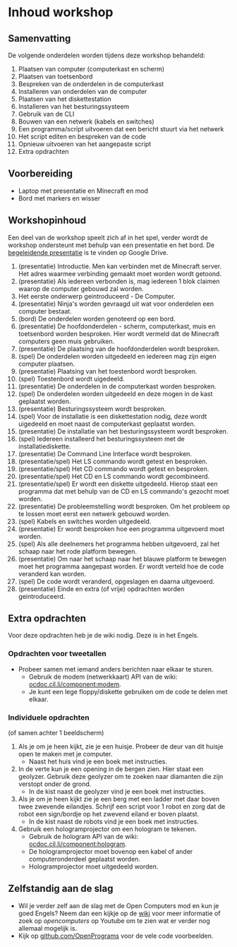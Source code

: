 # Inhoud workshop

## Samenvatting

De volgende onderdelen worden tijdens deze workshop behandeld:

1. Plaatsen van computer (computerkast en scherm)
2. Plaatsen van toetsenbord
3. Bespreken van de onderdelen in de computerkast
4. Installeren van onderdelen van de computer
5. Plaatsen van het diskettestation
6. Installeren van het besturingssysteem
7. Gebruik van de CLI
8. Bouwen van een netwerk (kabels en switches)
9. Een programma/script uitvoeren dat een bericht stuurt via het netwerk
10. Het script editen en bespreken van de code
11. Opnieuw uitvoeren van het aangepaste script
12. Extra opdrachten

## Voorbereiding

- Laptop met presentatie en Minecraft en mod
- Bord met markers en wisser

## Workshopinhoud

Een deel van de workshop speelt zich af in het spel, verder wordt de workshop ondersteunt met behulp van een presentatie en het bord. De [begeleidende presentatie](https://docs.google.com/presentation/d/1tO-MS6jTkrAm11WYD5W05qtPfRuiWUTAj8Yhml6FYM4/) is te vinden op Google Drive.

1. (presentatie) Introductie. Men kan verbinden met de Minecraft server. Het adres waarmee verbinding gemaakt moet worden wordt getoond.
2. (presentatie) Als iedereen verbonden is, mag iedereen 1 blok claimen waarop de computer gebouwd zal worden.
3. Het eerste onderwerp geintroduceerd - De Computer.
4. (presentatie) Ninja's worden gevraagd uit wat voor onderdelen een computer bestaat.
5. (bord) De onderdelen worden genoteerd op een bord.
6. (presentatie) De hoofdonderdelen - scherm, computerkast, muis en toetsenbord worden besproken. Hier wordt vermeld dat de Minecraft computers geen muis gebruiken.
7. (presentatie) De plaatsing van de hoofdonderdelen wordt besproken.
8. (spel) De onderdelen worden uitgedeeld en iedereen mag zijn eigen computer plaatsen.
9. (presentatie) Plaatsing van het toestenbord wordt besproken.
10. (spel) Toestenbord wordt uigedeeld.
11. (presentatie) De onderdelen in de computerkast worden besproken.
12. (spel) De onderdelen worden uitgedeeld en deze mogen in de kast geplaatst worden.
13. (presentatie) Besturingssysteem wordt besproken.
14. (spel) Voor de installatie is een diskettestation nodig, deze wordt uigedeeld en moet naast de computerkast geplaatst worden.
15. (presentatie) De installatie van het besturingssysteem wordt besproken.
16. (spel) Iedereen installeerd het besturingssysteem met de installatiediskette.
17. (presentatie) De Command Line Interface wordt besproken.
18. (presentatie/spel) Het LS commando wordt getest en besproken.
19. (presentatie/spel) Het CD commando wordt getest en besproken.
20. (presentatie/spel) Het CD en LS commando wordt gecombineerd.
21. (presentatie/spel) Er wordt een diskette uitgedeeld. Hierop staat een programma dat met behulp van de CD en LS commando's gezocht moet worden.
22. (presentatie) De probleemstelling wordt besproken. Om het probleem op te lossen moet eerst een netwerk gebouwd worden.
23. (spel) Kabels en switches worden uitgedeeld.
24. (presentatie) Er wordt besproken hoe een programma uitgevoerd moet worden.
25. (spel) Als alle deelnemers het programma hebben uitgevoerd, zal het schaap naar het rode platform bewegen.
26. (presentatie) Om naar het schaap naar het blauwe platform te bewegen moet het programma aangepast worden. Er wordt verteld hoe de code veranderd kan worden.
27. (spel) De code wordt veranderd, opgeslagen en daarna uitgevoerd.
28. (presentatie) Einde en extra (of vrije) opdrachten worden geintroduceerd.

## Extra opdrachten

Voor deze opdrachten heb je de wiki nodig. Deze is in het Engels.

### Opdrachten voor tweetallen
- Probeer samen met iemand anders berichten naar elkaar te sturen.
	- Gebruik de modem (netwerkkaart) API van de wiki: [ocdoc.cil.li/component:modem](ocdoc.cil.li/component:modem).
	- Je kunt een lege floppy/diskette gebruiken om de code te delen met elkaar.

### Individuele opdrachten
(of samen achter 1 beeldscherm)
1. Als je om je heen kijkt, zie je een huisje. Probeer de deur van dit huisje open te maken met je computer.
	- Naast het huis vind je een boek met instructies.
2. In de verte kun je een opening in de bergen zien. Hier staat een geolyzer. Gebruik deze geolyzer om te zoeken naar diamanten die zijn verstopt onder de grond.
	- In de kist naast de geolyzer vind je een boek met instructies.
3. Als je om je heen kijkt zie je een berg met een ladder met daar boven twee zwevende eilandjes. Schrijf een script voor 1 robot en zorg dat de robot een sign/bordje op het zwevend eiland er boven plaatst.
	- In de kist naast de robots vind je een boek met instructies.
4. Gebruik een hologramprojector om een hologram te tekenen.
	- Gebruik de hologram API van de wiki: [ocdoc.cil.li/component:hologram](ocdoc.cil.li/component:hologram).
	- De hologramprojector moet bovenop een kabel of ander computeronderdeel geplaatst worden.
	- Hologramprojector moet uitgedeeld worden.


## Zelfstandig aan de slag

- Wil je verder zelf aan de slag met de Open Computers mod en kun je goed Engels? Neem dan een kijkje op de [wiki](http://ocdoc.cil.li/) voor meer informatie of zoek op _opencomputers_ op Youtube om te zien wat er verder nog allemaal mogelijk is.
- Kijk op [github.com/OpenPrograms](https://github.com/OpenPrograms) voor de vele code voorbeelden.
